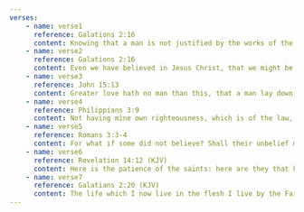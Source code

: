 ```yaml
---
verses:
    - name: verse1
      reference: Galations 2:16
      content: Knowing that a man is not justified by the works of the law, but by the faith of Jesus Christ,
    - name: verse2
      reference: Galations 2:16
      content: Even we have believed in Jesus Christ, that we might be justified by the faith of Christ, and not by the works of the law: for by the works of the law shall no flesh be justified.
    - name: verse3
      reference: John 15:13
      content: Greater love hath no man than this, that a man lay down his life for his friends.
    - name: verse4
      reference: Philippians 3:9
      content: Not having mine own righteousness, which is of the law, but that which is through the Faith of Christ, the righteousness which is of God by faith.
    - name: verse5
      reference: Romans 3:3-4
      content: For what if some did not believe? Shall their unbelief make the Faith of God without effect? God forbid: yea, let God be true, but every man a liar.
    - name: verse6
      reference: Revelation 14:12 (KJV)
      content: Here is the patience of the saints: here are they that keep the Faith of Jesus
    - name: verse7
      reference: Galatians 2:20 (KJV)
      content: The life which I now live in the flesh I live by the Faith of the Son of God, who loved me, and gave himself for me.
---
```

